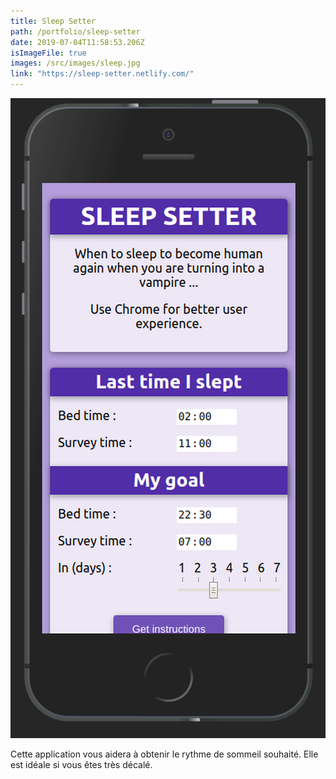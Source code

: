 ```yaml
---
title: Sleep Setter
path: /portfolio/sleep-setter
date: 2019-07-04T11:58:53.206Z
isImageFile: true
images: /src/images/sleep.jpg
link: "https://sleep-setter.netlify.com/"
---
```


![sleep-setter](../../images/capture-du-2019-09-16-13-59-55.png "sleep-setter")

Cette application vous aidera à obtenir le rythme de sommeil souhaité. Elle est idéale si vous êtes très décalé.

